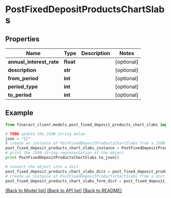 # PostFixedDepositProductsChartSlabs


## Properties

Name | Type | Description | Notes
------------ | ------------- | ------------- | -------------
**annual_interest_rate** | **float** |  | [optional] 
**description** | **str** |  | [optional] 
**from_period** | **int** |  | [optional] 
**period_type** | **int** |  | [optional] 
**to_period** | **int** |  | [optional] 

## Example

```python
from fineract_client.models.post_fixed_deposit_products_chart_slabs import PostFixedDepositProductsChartSlabs

# TODO update the JSON string below
json = "{}"
# create an instance of PostFixedDepositProductsChartSlabs from a JSON string
post_fixed_deposit_products_chart_slabs_instance = PostFixedDepositProductsChartSlabs.from_json(json)
# print the JSON string representation of the object
print PostFixedDepositProductsChartSlabs.to_json()

# convert the object into a dict
post_fixed_deposit_products_chart_slabs_dict = post_fixed_deposit_products_chart_slabs_instance.to_dict()
# create an instance of PostFixedDepositProductsChartSlabs from a dict
post_fixed_deposit_products_chart_slabs_form_dict = post_fixed_deposit_products_chart_slabs.from_dict(post_fixed_deposit_products_chart_slabs_dict)
```
[[Back to Model list]](../README.md#documentation-for-models) [[Back to API list]](../README.md#documentation-for-api-endpoints) [[Back to README]](../README.md)


